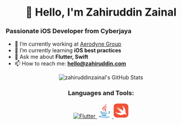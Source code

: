 <h1 align="center">👋 Hello, I'm Zahiruddin Zainal</h1>
<h3>Passionate iOS Developer from Cyberjaya</h3>

- 🔭 I’m currently working at [Aerodyne Group](https://aerodyne.group/)
- 🌱 I’m currently learning **iOS best practices**
- 💬 Ask me about **Flutter, Swift**
- 📫 How to reach me: **[hello@zahiruddin.com](mailto:hello@zahiruddin.com)**

<p align="center">
  <img src="https://stats.quine.sh/zahiruddinzainal/github?theme=dark" alt="zahiruddinzainal's GitHub Stats">
</p>

<h3 align="center">Languages and Tools:</h3>
<p align="center">
  <a href="https://flutter.dev" target="_blank" rel="noreferrer">
    <img src="https://www.vectorlogo.zone/logos/flutterio/flutterio-icon.svg" alt="Flutter" width="40" height="40"/>
  </a>
  <a href="https://www.java.com" target="_blank" rel="noreferrer">
    <img src="https://raw.githubusercontent.com/devicons/devicon/master/icons/java/java-original.svg" alt="Java" width="40" height="40"/>
  </a>
  <a href="https://developer.apple.com/swift/" target="_blank" rel="noreferrer">
    <img src="https://raw.githubusercontent.com/devicons/devicon/master/icons/swift/swift-original.svg" alt="Swift" width="40" height="40"/>
  </a>
</p>
